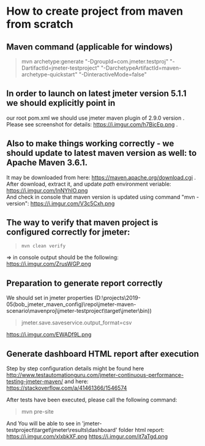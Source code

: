 # How to create project from maven from scratch
## Maven command (applicable for windows)

> mvn archetype:generate "-DgroupId=com.jmeter.testproj"  "-DartifactId=jmeter-testproject" "-DarchetypeArtifactId=maven-archetype-quickstart" "-DinteractiveMode=false"

## In order to launch on latest jmeter version 5.1.1 we should explicitly point in
our root pom.xml we should use jmeter maven plugin of 2.9.0 version  .
Please see screenshot for details: https://i.imgur.com/h7BicEp.png  .


## Also to make things working correctly  -  we should update to latest maven version as well: to Apache Maven 3.6.1.  
It may be downloaded from here:  https://maven.apache.org/download.cgi    .  
After download, extract it, and update *path* environment veriable:  https://i.imgur.com/lnNYhlO.png  
And check in console that maven version is updated using command "mvn -version": https://i.imgur.com/V3c5Cxh.png  


## The way to verify that maven project is configured correctly for jmeter: 

>     mvn clean verify  

=> in console output should be the following: 
https://i.imgur.com/ZrusWGP.png  



## Preparation to generate report correctly
We should set in jmeter properties  (D:\projects\2019-05(bob_jmeter_maven_config)\repo\jmeter-maven-scenario\mavenproj\jmeter-testproject\target\jmeter\bin))
> jmeter.save.saveservice.output_format=csv

https://i.imgur.com/EWADf9L.png


## Generate dashboard HTML report after  execution
Step by step configuration details might be found here
http://www.testautomationguru.com/jmeter-continuous-performance-testing-jmeter-maven/
and  here: https://stackoverflow.com/a/41461366/1546574 

After tests have been executed, please call the following command: 
>   mvn pre-site

And You will be able to see  in  'jmeter-testproject\target\jmeter\results\dashboard' folder
html report: 
https://i.imgur.com/xlxbkXF.png
https://i.imgur.com/it7aTgd.png  